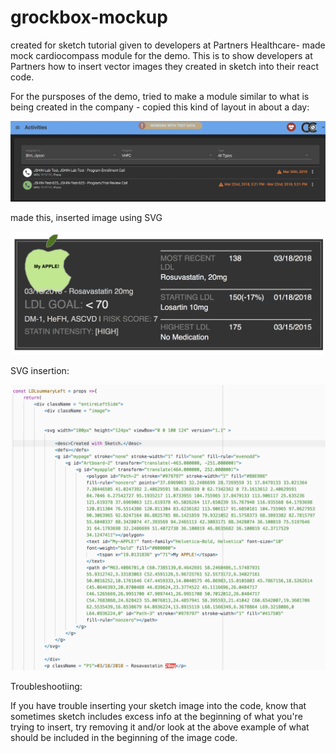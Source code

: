 # grockbox-mockup
created for sketch tutorial given to developers at Partners Healthcare- made mock cardiocompass module for the demo.  This is to show developers at Partners how to insert vector images they created in sketch into their react code.

For the pursposes of the demo, tried to make a module similar to what is being created in the company - copied this kind of layout in about a day:

![Image of module](./grockbox/src/Components/Example.png)

made this, inserted image using SVG

![Image of imitation module](./grockbox/src/Components/apple.png)

SVG insertion:

![svg insertion](./grockbox/src/Components/insertion.png)

Troubleshootiing:

If you have trouble inserting your sketch image into the code, know that sometimes sketch includes excess info at the beginning of what you're trying to insert, try removing it and/or look at the above example of what should be included in the beginning of the image code.
